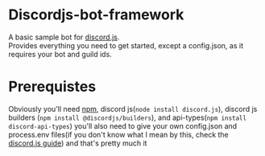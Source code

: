 # Discordjs-bot-framework

A basic sample bot for [discord.js](https://discord.js.org).\
Provides everything you need to get started, except a config.json, as it requires your bot and guild ids. 

# Prerequistes  

Obviously you'll need [npm](https://www.npmjs.com/), discord js(`node install discord.js`), discord js builders (`npm install @discordjs/builders`), and api-types(`npm install discord-api-types`) you'll also need to give your own config.json and process.env files(if you don't know what I mean by this, check the [discord.js guide](https://discord.js.guide)) and that's pretty much it
